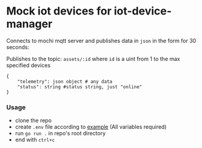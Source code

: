 # Mock iot devices for iot-device-manager

Connects to mochi mqtt server and publishes data in `json` in the form for 30 seconds:

Publishes to the topic: `assets/:id` where `id` is a uint from 1 to the max specified devices

```
{
    "telemetry": json object # any data
    "status": string #status string, just "online"
}
```

### Usage

- clone the repo
- create `.env` file according to [example](.env.example) (All variables required)
- run `go run .` in repo's root directory
- end with `ctrl+c`
